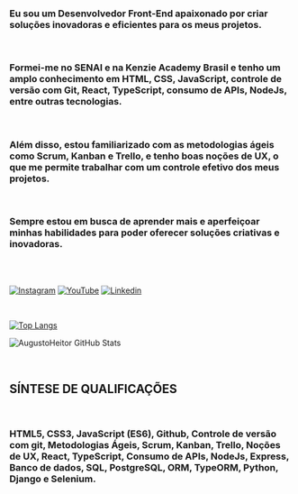 
### Eu sou um Desenvolvedor Front-End apaixonado por criar soluções inovadoras e eficientes para os meus projetos. 

<br/>

### Formei-me no SENAI e na Kenzie Academy Brasil e tenho um amplo conhecimento em HTML, CSS, JavaScript, controle de versão com Git, React, TypeScript, consumo de APIs, NodeJs, entre outras tecnologias. 

<br/>

### Além disso, estou familiarizado com as metodologias ágeis como Scrum, Kanban e Trello, e tenho boas noções de UX, o que me permite trabalhar com um controle efetivo dos meus projetos. 

<br/>

### Sempre estou em busca de aprender mais e aperfeiçoar minhas habilidades para poder oferecer soluções criativas e inovadoras.

<br/>



<br/>

[![Instagram](https://img.shields.io/badge/Instagram-E4405F?style=for-the-badge&logo=instagram&logoColor=white)](https://www.instagram.com/augustoheitor_/)
[![YouTube](https://img.shields.io/badge/YouTube-FF0000?style=for-the-badge&logo=youtube&logoColor=white)](https://www.youtube.com/@augustoheitor9596)
[![Linkedin](https://img.shields.io/badge/LinkedIn-0077B5?style=for-the-badge&logo=linkedin&logoColor=white)](https://www.linkedin.com/in/augusto-heitor-36aa32187/)

<br/>

[![Top Langs](https://github-readme-stats.vercel.app/api/top-langs/?username=AugustoHeitor&layout=compact&theme=dark)](https://github.com/AugustoHeitor/github-readme-stats)

![AugustoHeitor GitHub Stats](https://github-readme-stats.vercel.app/api?username=AugustoHeitor&show_icons=true&theme=dark)

<br/>

## SÍNTESE DE QUALIFICAÇÕES


<br/>

### HTML5, CSS3, JavaScript (ES6), Github, Controle de versão com git, Metodologias Ágeis, Scrum, Kanban, Trello, Noções de UX, React, TypeScript, Consumo de APIs, NodeJs, Express, Banco de dados, SQL, PostgreSQL, ORM, TypeORM, Python, Django e Selenium.

<br/>

